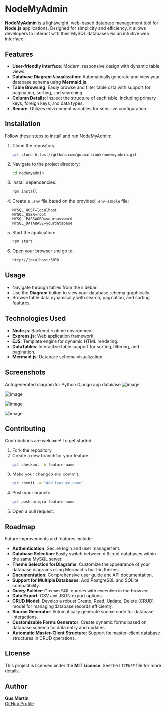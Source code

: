 # NodeMyAdmin

**NodeMyAdmin** is a lightweight, web-based database management tool for **Node.js** applications. Designed for simplicity and efficiency, it allows developers to interact with their MySQL databases via an intuitive web interface.

## Features

- **User-friendly Interface**: Modern, responsive design with dynamic table views.
- **Database Diagram Visualization**: Automatically generate and view your database schema using **Mermaid.js**.
- **Table Browsing**: Easily browse and filter table data with support for pagination, sorting, and searching.
- **Column Details**: Inspect the structure of each table, including primary keys, foreign keys, and data types.
- **Secure**: Utilizes environment variables for sensitive configuration.

## Installation

Follow these steps to install and run NodeMyAdmin:

1. Clone the repository:
   ```bash
   git clone https://github.com/gusmartinuk/nodemyadmin.git
   ```

2. Navigate to the project directory:
   ```bash
   cd nodemyadmin
   ```

3. Install dependencies:
   ```bash
   npm install
   ```

4. Create a `.env` file based on the provided `.env-sample` file:
   ```plaintext
   MYSQL_HOST=localhost
   MYSQL_USER=root
   MYSQL_PASSWORD=yourpassword
   MYSQL_DATABASE=yourdatabase
   ```

5. Start the application:
   ```bash
   npm start
   ```

6. Open your browser and go to:
   ```
   http://localhost:3000
   ```

## Usage

- Navigate through tables from the sidebar.
- Use the **Diagram** button to view your database schema graphically.
- Browse table data dynamically with search, pagination, and sorting features.

## Technologies Used

- **Node.js**: Backend runtime environment.
- **Express.js**: Web application framework.
- **EJS**: Template engine for dynamic HTML rendering.
- **DataTables**: Interactive table support for sorting, filtering, and pagination.
- **Mermaid.js**: Database schema visualization.

## Screenshots
Autogenerated diagram for Python Django app database
![image](https://github.com/user-attachments/assets/a7b53ed7-4966-4d08-a696-159f7acc7697)

![image](https://github.com/user-attachments/assets/09bb8a61-b3a7-42e5-b2a7-47b96388314f)

![image](https://github.com/user-attachments/assets/2c20a647-4b64-4249-ba86-2422b57955e9)

![image](https://github.com/user-attachments/assets/4bcdaf12-dd49-46e9-8e07-01239d7ae138)

## Contributing

Contributions are welcome! To get started:

1. Fork the repository.
2. Create a new branch for your feature:
   ```bash
   git checkout -b feature-name
   ```
3. Make your changes and commit:
   ```bash
   git commit -m "Add feature-name"
   ```
4. Push your branch:
   ```bash
   git push origin feature-name
   ```
5. Open a pull request.

## Roadmap

Future improvements and features include:
- **Authentication**: Secure login and user management.
- **Database Selection**: Easily switch between different databases within the same MySQL server.
- **Theme Selection for Diagrams**: Customize the appearance of your database diagrams using Mermaid's built-in themes.
- **Documentation**: Comprehensive user guide and API documentation. 
- **Support for Multiple Databases**: Add PostgreSQL and SQLite compatibility.
- **Query Builder**: Custom SQL queries with execution in the browser.
- **Data Export**: CSV and JSON export options.
- **CRUD Model**: Develop a robust Create, Read, Update, Delete (CRUD) model for managing database records efficiently.
- **Source Generator**: Automatically generate source code for database interactions.
- **Customizable Forms Generator**: Create dynamic forms based on database schema for data entry and updates.
- **Automatic Master-Client Structure**: Support for master-client database structures in CRUD operations.

## License
This project is licensed under the **MIT License**. See the `LICENSE` file for more details.

## Author

**Gus Martin**  
[GitHub Profile](https://github.com/gusmartinuk)
